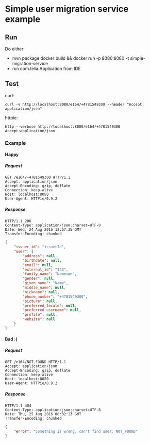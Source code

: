 # Simple user migration service example

## Run
Do either:
* mvn package docker:build && docker run -p 8080:8080 -t simple-migration-service 
* run com.telia.Application from IDE

## Test
curl: 
```
curl -v http://localhost:8080/e164/+4781549300 --header "Accept: application/json"
```

httpie: 

```
http --verbose http://localhost:8080/e164/+4781549300 Accept:application/json
```
  
### Example
#### Happy
##### Request
```
GET /e164/+4781549300 HTTP/1.1
Accept: application/json
Accept-Encoding: gzip, deflate
Connection: keep-alive
Host: localhost:8080
User-Agent: HTTPie/0.9.2
```

##### Response
```
HTTP/1.1 200 
Content-Type: application/json;charset=UTF-8
Date: Wed, 24 Aug 2016 12:57:35 GMT
Transfer-Encoding: chunked
```
```json
{
    "issuer_id": "issuerId", 
    "user": {
        "address": null, 
        "birthdate": null, 
        "email": null, 
        "external_id": "123", 
        "family_name": "Nameson", 
        "gender": null, 
        "given_name": "Name", 
        "middle_name": null, 
        "nickname": null, 
        "phone_number": "+4781549300", 
        "picture": null, 
        "preferred_locale": null, 
        "preferred_username": null, 
        "profile": null, 
        "website": null
    }
}
```

#### Bad :(
##### Request
```
GET /e164/NOT_FOUND HTTP/1.1
Accept: application/json
Accept-Encoding: gzip, deflate
Connection: keep-alive
Host: localhost:8080
User-Agent: HTTPie/0.9.2
```

##### Response
```
HTTP/1.1 404 
Content-Type: application/json;charset=UTF-8
Date: Thu, 25 Aug 2016 08:32:13 GMT
Transfer-Encoding: chunked
```
```json
{
    "error": "Something is wrong, can't find user: NOT_FOUND"
}
```